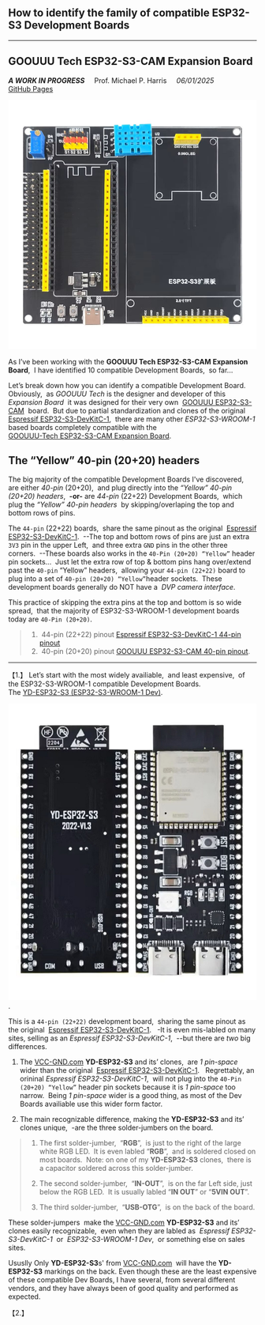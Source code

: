 ## How to identify the family of compatible ESP32-S3 Development Boards
<hr>

## GOOUUU Tech ESP32-S3-CAM Expansion Board

***A WORK IN PROGRESS*** &nbsp; &nbsp; Prof. Michael P. Harris &nbsp; &nbsp; *06/01/2025*<br/>
[GitHub Pages](https://pages.github.com/)

![GOOUUU-Tech ESP32-S3-CAM Expansion Board _Yellow_ & _Black_ headers](https://github.com/profharris/GOOUUU-Tech-ESP32-S3-CAM-Expansion-Board/blob/main/images/GOOUUU%20ESP32-S3-CAM%20Expansion%20Board-2.jpg)

As I’ve been working with the **GOOUUU Tech ESP32-S3-CAM Expansion Board**,&nbsp;
I have identified 10 compatible Development Boards,&nbsp; so far...

Let’s break down how you can identify a compatible Development Board.&nbsp;
Obviously,&nbsp; as _GOOUUU Tech_ is the designer and developer of this _Expansion Board_&nbsp;
it was designed for their very own&nbsp;
[GOOUUU ESP32-S3-CAM](https://github.com/profharris/GOOUUU-Tech-ESP32-S3-CAM-Expansion-Board/blob/main/images/1.%20GOOUUU%20ESP32-S3-CAM.jpg)
&nbsp;board.&nbsp; But due to partial standardization and clones of the original&nbsp;
[Espressif ESP32-S3-DevKitC-1](https://github.com/profharris/GOOUUU-Tech-ESP32-S3-CAM-Expansion-Board/blob/main/images/0.%20Espressif%20ESP32-S3-DevKitC-1.jpg),
&nbsp;there are many other _ESP32-S3-WROOM-1_ based boards completely compatible with the<br/>
[GOOUUU-Tech ESP32-S3-CAM Expansion Board](https://github.com/profharris/GOOUUU-Tech-ESP32-S3-CAM-Expansion-Board/blob/main/images/GOOUUU%20ESP32-S3-CAM%20Expansion%20Board-1.jpg).

## The “Yellow” 40-pin (20+20) headers

The big majority of the compatible Development Boards I've discovered,&nbsp;
are either _40-pin_ (20+20),&nbsp; and plug directly into the _“Yellow” 40-pin (20+20) headers_,&nbsp;
**-or-** are _44-pin_ (22+22) Development Boards,&nbsp; which plug the _“Yellow” 40-pin headers_&nbsp;
by skipping/overlaping the top and bottom rows of pins.

The `44-pin` (22+22) boards,&nbsp; share the same pinout as the original&nbsp;
[Espressif ESP32-S3-DevKitC-1](https://github.com/profharris/GOOUUU-Tech-ESP32-S3-CAM-Expansion-Board/blob/main/images/0.%20Espressif%20ESP32-S3-DevKitC-1.jpg).
&nbsp;--The top and bottom rows of pins are just an extra `3V3` pin in the upper Left,&nbsp;
and three extra `GND` pins in the other three corners.&nbsp; --These boards also works in the
`40-Pin (20+20) “Yellow”` header pin sockets...&nbsp; Just let the extra row of top & bottom
pins hang over/extend past the `40-pin` “Yellow” headers,&nbsp; allowing your `44-pin (22+22)` 
board to plug into a set of `40-pin (20+20) “Yellow”`header sockets.&nbsp; These development 
boards generally do NOT have a &nbsp;*DVP camera interface*.

This practice of skipping the extra pins at the top and bottom is so wide spread,&nbsp;
that the majority of ESP32-S3-WROOM-1 development boards today are `40-Pin (20+20)`.

> 1. &nbsp;44-pin (22+22) pinout [Espressif ESP32-S3-DevKitC-1 44-pin pinout](https://github.com/profharris/GOOUUU-Tech-ESP32-S3-CAM-Expansion-Board/blob/main/images/ESP32-S3-DevKitC-1%2044-pins%20pinout.jpg)<br/>
> 2. &nbsp;40-pin (20+20) pinout [GOOUUU ESP32-S3-CAM 40-pin pinout](https://github.com/profharris/GOOUUU-Tech-ESP32-S3-CAM-Expansion-Board/blob/main/images/GOOUUU%20ESP32-S3-CAM%2040-pins%20pinout.png).
<hr>

【1.】 Let’s start with the most widely availiable,&nbsp; and least expensive,&nbsp; of the ESP32-S3-WROOM-1 
compatible Development Boards.<br/>The
[YD-ESP32-S3 (ESP32-S3-WROOM-1 Dev)](https://github.com/profharris/GOOUUU-Tech-ESP32-S3-CAM-Expansion-Board/blob/main/images/5.%20YD-ESP32-S3%20(ESP32-S3%20Dev).jpg).

![YD-ESP32-S3 (ESP32-S3-WROOM-1 Dev)](https://github.com/profharris/GOOUUU-Tech-ESP32-S3-CAM-Expansion-Board/blob/main/images/5.%20YD-ESP32-S3%20(ESP32-S3%20Dev).jpg).

This is a `44-pin (22+22)` development board,&nbsp; sharing the same pinout as the original&nbsp; 
[Espressif ESP32-S3-DevKitC-1](https://github.com/profharris/GOOUUU-Tech-ESP32-S3-CAM-Expansion-Board/blob/main/images/0.%20Espressif%20ESP32-S3-DevKitC-1.jpg).
&nbsp; -It is even mis-labled on many sites, selling as an _Espressif ESP32-S3-DevKitC-1_,&nbsp;
--but there are _two_ big differences. 

1. The [VCC-GND.com](https://vcc-gnd.com/) **YD-ESP32-S3** and its’ clones,&nbsp; are _1 pin-space_
wider than the original&nbsp; 
[Espressif ESP32-S3-DevKitC-1](https://github.com/profharris/GOOUUU-Tech-ESP32-S3-CAM-Expansion-Board/blob/main/images/0.%20Espressif%20ESP32-S3-DevKitC-1.jpg).
&nbsp; Regrettably, an orininal _Espressif ESP32-S3-DevKitC-1_,&nbsp; will not plug into the
`40-Pin (20+20) “Yellow”` header pin sockets because it is _1 pin-space_ too narrow.&nbsp; 
Being _1 pin-space_ wider is a good thing, as most of the Dev Boards availiable use this
wider form factor.

2. The main recognizable difference, making the **YD-ESP32-S3** and its’ clones unique,&nbsp;
-are the three solder-jumbers on the board.&nbsp; 
> 1. The first solder-jumber,&nbsp;  “**RGB**”,&nbsp; is just to the right of the large white 
> RGB LED.&nbsp; It is even labled “**RGB**”,&nbsp; and is soldered closed on most boards.&nbsp; 
> Note: on one of my **YD-ESP32-S3** clones,&nbsp; there is a capacitor soldered across this 
> solder-jumber.
>
> 2. The second solder-jumber,&nbsp; “**IN-OUT**”,&nbsp; is on the far Left side, just
> below the RGB LED.&nbsp; It is usually labled “**IN OUT**” or “**5VIN OUT**”.
>
> 3. The third solder-jumber,&nbsp; “**USB-OTG**”,&nbsp; is on the back of the board.

These solder-jumpers&nbsp; make the [VCC-GND.com](https://vcc-gnd.com/) **YD-ESP32-S3** and its’ 
clones easily recognizable,&nbsp; even when they are labled as &nbsp;_Espressif ESP32-S3-DevKitC-1_&nbsp;
or &nbsp;_ESP32-S3-WROOM-1 Dev_,&nbsp; or something else on sales sites. 

Ususlly Only **YD-ESP32-S3**s' from [VCC-GND.com](https://vcc-gnd.com/)&nbsp; will have 
the **YD-ESP32-S3** markings on the back. Even though these are the least expensive of
these compatible Dev Boards, I have several, from several different vendors, and
they have always been of good quality and performed as expected.

【2.】 
